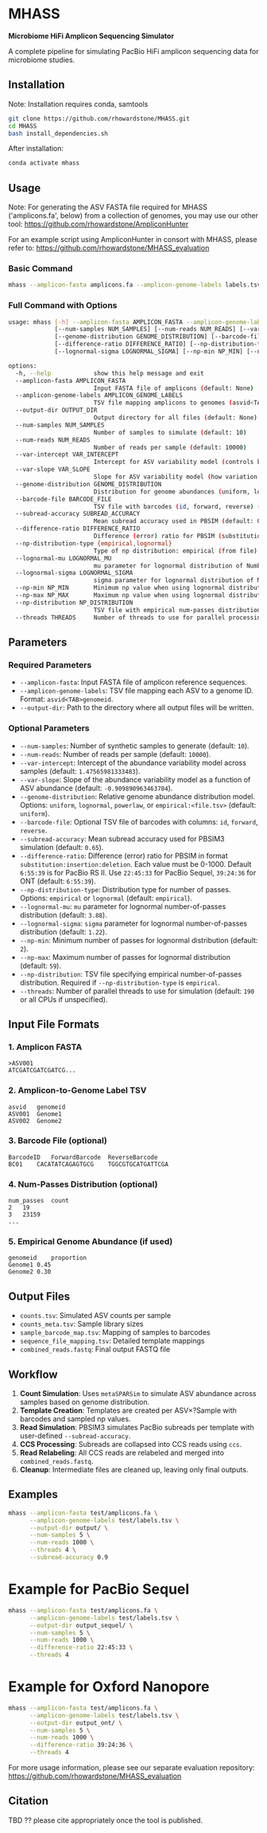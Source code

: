 # MHASS

**Microbiome HiFi Amplicon Sequencing Simulator**

A complete pipeline for simulating PacBio HiFi amplicon sequencing data for microbiome studies.

## Installation

Note: Installation requires conda, samtools

```bash
git clone https://github.com/rhowardstone/MHASS.git
cd MHASS
bash install_dependencies.sh
```

After installation:

```bash
conda activate mhass
```

## Usage

Note: For generating the ASV FASTA file required for MHASS ('amplicons.fa', below) from a collection of genomes, you may use our other tool: https://github.com/rhowardstone/AmpliconHunter

For an example script using AmpliconHunter in consort with MHASS, please refer to: https://github.com/rhowardstone/MHASS_evaluation

### Basic Command

```bash
mhass --amplicon-fasta amplicons.fa --amplicon-genome-labels labels.tsv --output-dir output/
```

### Full Command with Options

```bash
usage: mhass [-h] --amplicon-fasta AMPLICON_FASTA --amplicon-genome-labels AMPLICON_GENOME_LABELS --output-dir OUTPUT_DIR
             [--num-samples NUM_SAMPLES] [--num-reads NUM_READS] [--var-intercept VAR_INTERCEPT] [--var-slope VAR_SLOPE]
             [--genome-distribution GENOME_DISTRIBUTION] [--barcode-file BARCODE_FILE] [--subread-accuracy SUBREAD_ACCURACY]
             [--difference-ratio DIFFERENCE_RATIO] [--np-distribution-type {empirical,lognormal}] [--lognormal-mu LOGNORMAL_MU] 
             [--lognormal-sigma LOGNORMAL_SIGMA] [--np-min NP_MIN] [--np-max NP_MAX] [--np-distribution NP_DISTRIBUTION] [--threads THREADS]

options:
  -h, --help            show this help message and exit
  --amplicon-fasta AMPLICON_FASTA
                        Input FASTA file of amplicons (default: None)
  --amplicon-genome-labels AMPLICON_GENOME_LABELS
                        TSV file mapping amplicons to genomes (asvid<TAB>genomeid) (default: None)
  --output-dir OUTPUT_DIR
                        Output directory for all files (default: None)
  --num-samples NUM_SAMPLES
                        Number of samples to simulate (default: 10)
  --num-reads NUM_READS
                        Number of reads per sample (default: 10000)
  --var-intercept VAR_INTERCEPT
                        Intercept for ASV variability model (controls baseline variation between samples) (default: 1.47565981333483)
  --var-slope VAR_SLOPE
                        Slope for ASV variability model (how variation changes with abundance) (default: -0.909890963463704)
  --genome-distribution GENOME_DISTRIBUTION
                        Distribution for genome abundances (uniform, lognormal, powerlaw, or empirical:<file>) (default: uniform)
  --barcode-file BARCODE_FILE
                        TSV file with barcodes (id, forward, reverse) (default: None)
  --subread-accuracy SUBREAD_ACCURACY
                        Mean subread accuracy used in PBSIM (default: 0.65) (default: 0.65)
  --difference-ratio DIFFERENCE_RATIO
                        Difference (error) ratio for PBSIM (substitution:insertion:deletion). Default 6:55:39 is for PacBio RS II. Use 22:45:33 for PacBio Sequel, 39:24:36 for ONT (default: 6:55:39)
  --np-distribution-type {empirical,lognormal}
                        Type of np distribution: empirical (from file) or lognormal (default: empirical)
  --lognormal-mu LOGNORMAL_MU
                        mu parameter for lognormal distribution of Number of Passes (default from empirical fit) (default: 3.88)
  --lognormal-sigma LOGNORMAL_SIGMA
                        sigma parameter for lognormal distribution of Num Passes (default from empirical fit) (default: 1.22)
  --np-min NP_MIN       Minimum np value when using lognormal distribution (default: 2)
  --np-max NP_MAX       Maximum np value when using lognormal distribution (default: 59)
  --np-distribution NP_DISTRIBUTION
                        TSV file with empirical num-passes distribution (default: None)
  --threads THREADS     Number of threads to use for parallel processing (default: 190)
```

## Parameters

### Required Parameters

* `--amplicon-fasta`: Input FASTA file of amplicon reference sequences.
* `--amplicon-genome-labels`: TSV file mapping each ASV to a genome ID. Format: `asvid<TAB>genomeid`.
* `--output-dir`: Path to the directory where all output files will be written.

### Optional Parameters

* `--num-samples`: Number of synthetic samples to generate (default: `10`).
* `--num-reads`: Number of reads per sample (default: `10000`).
* `--var-intercept`: Intercept of the abundance variability model across samples (default: `1.47565981333483`).
* `--var-slope`: Slope of the abundance variability model as a function of ASV abundance (default: `-0.909890963463704`).
* `--genome-distribution`: Relative genome abundance distribution model. Options: `uniform`, `lognormal`, `powerlaw`, or `empirical:<file.tsv>` (default: `uniform`).
* `--barcode-file`: Optional TSV file of barcodes with columns: `id`, `forward`, `reverse`.
* `--subread-accuracy`: Mean subread accuracy used for PBSIM3 simulation (default: `0.65`).
* `--difference-ratio`: Difference (error) ratio for PBSIM in format `substitution:insertion:deletion`. Each value must be 0-1000. Default `6:55:39` is for PacBio RS II. Use `22:45:33` for PacBio Sequel, `39:24:36` for ONT (default: `6:55:39`).
* `--np-distribution-type`: Distribution type for number of passes. Options: `empirical` or `lognormal` (default: `empirical`).
* `--lognormal-mu`: `mu` parameter for lognormal number-of-passes distribution (default: `3.88`).
* `--lognormal-sigma`: `sigma` parameter for lognormal number-of-passes distribution (default: `1.22`).
* `--np-min`: Minimum number of passes for lognormal distribution (default: `2`).
* `--np-max`: Maximum number of passes for lognormal distribution (default: `59`).
* `--np-distribution`: TSV file specifying empirical number-of-passes distribution. Required if `--np-distribution-type` is `empirical`.
* `--threads`: Number of parallel threads to use for simulation (default: `190` or all CPUs if unspecified).
## Input File Formats

### 1. Amplicon FASTA

```
>ASV001
ATCGATCGATCGATCG...
```

### 2. Amplicon-to-Genome Label TSV

```
asvid	genomeid
ASV001	Genome1
ASV002	Genome2
```

### 3. Barcode File (optional)

```
BarcodeID	ForwardBarcode	ReverseBarcode
BC01	CACATATCAGAGTGCG	TGGCGTGCATGATTCGA
```

### 4. Num-Passes Distribution (optional)

```
num_passes	count
2	19
3	23159
...
```

### 5. Empirical Genome Abundance (if used)

```
genomeid	proportion
Genome1	0.45
Genome2	0.30
```

## Output Files

* `counts.tsv`: Simulated ASV counts per sample
* `counts_meta.tsv`: Sample library sizes
* `sample_barcode_map.tsv`: Mapping of samples to barcodes
* `sequence_file_mapping.tsv`: Detailed template mappings
* `combined_reads.fastq`: Final output FASTQ file

## Workflow

1. **Count Simulation**: Uses `metaSPARSim` to simulate ASV abundance across samples based on genome distribution.
2. **Template Creation**: Templates are created per ASV×?Sample with barcodes and sampled np values.
3. **Read Simulation**: PBSIM3 simulates PacBio subreads per template with user-defined `--subread-accuracy`.
4. **CCS Processing**: Subreads are collapsed into CCS reads using `ccs`.
5. **Read Relabeling**: All CCS reads are relabeled and merged into `combined_reads.fastq`.
6. **Cleanup**: Intermediate files are cleaned up, leaving only final outputs.

## Examples

```bash
mhass --amplicon-fasta test/amplicons.fa \
      --amplicon-genome-labels test/labels.tsv \
      --output-dir output/ \
      --num-samples 5 \
      --num-reads 1000 \
      --threads 4 \
      --subread-accuracy 0.9
```


# Example for PacBio Sequel
```bash
mhass --amplicon-fasta test/amplicons.fa \
      --amplicon-genome-labels test/labels.tsv \
      --output-dir output_sequel/ \
      --num-samples 5 \
      --num-reads 1000 \
      --difference-ratio 22:45:33 \
      --threads 4
```

# Example for Oxford Nanopore
```bash
mhass --amplicon-fasta test/amplicons.fa \
      --amplicon-genome-labels test/labels.tsv \
      --output-dir output_ont/ \
      --num-samples 5 \
      --num-reads 1000 \
      --difference-ratio 39:24:36 \
      --threads 4
```


For more usage information, please see our separate evaluation repository: https://github.com/rhowardstone/MHASS_evaluation


## Citation

TBD ?? please cite appropriately once the tool is published.

